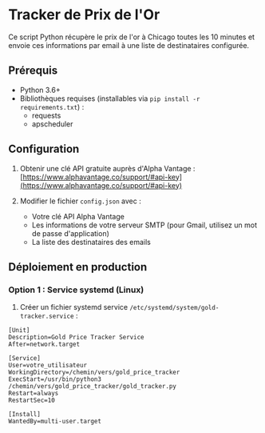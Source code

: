 # Tracker de Prix de l'Or

Ce script Python récupère le prix de l'or à Chicago toutes les 10 minutes et envoie ces informations par email à une liste de destinataires configurée.

## Prérequis

- Python 3.6+
- Bibliothèques requises (installables via `pip install -r requirements.txt`) :
  - requests
  - apscheduler

## Configuration

1. Obtenir une clé API gratuite auprès d'Alpha Vantage : [https://www.alphavantage.co/support/#api-key](https://www.alphavantage.co/support/#api-key)

2. Modifier le fichier `config.json` avec :
   - Votre clé API Alpha Vantage
   - Les informations de votre serveur SMTP (pour Gmail, utilisez un mot de passe d'application)
   - La liste des destinataires des emails

## Déploiement en production

### Option 1 : Service systemd (Linux)

1. Créer un fichier systemd service `/etc/systemd/system/gold-tracker.service` :
```
[Unit]
Description=Gold Price Tracker Service
After=network.target

[Service]
User=votre_utilisateur
WorkingDirectory=/chemin/vers/gold_price_tracker
ExecStart=/usr/bin/python3 /chemin/vers/gold_price_tracker/gold_tracker.py
Restart=always
RestartSec=10

[Install]
WantedBy=multi-user.target
```
